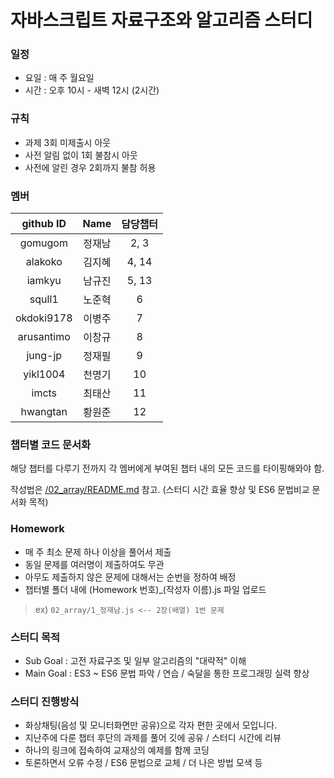 # 자바스크립트 자료구조와 알고리즘 스터디


### 일정
- 요일 : 매 주 월요일
- 시간 : 오후 10시 - 새벽 12시 (2시간)


### 규칙
- 과제 3회 미제출시 아웃
- 사전 알림 없이 1회 불참시 아웃
- 사전에 알린 경우 2회까지 불참 허용


### 멤버
github ID  |  Name  | 담당챕터
 :---:     | :---:  | :---:
gomugom    | 정재남 | 2, 3
alakoko    | 김지혜 | 4, 14
iamkyu     | 남규진 | 5, 13
squll1     | 노준혁 | 6
okdoki9178 | 이병주 | 7
arusantimo | 이창규 | 8
jung-jp    | 정재필 | 9
yikl1004   | 천명기 | 10
imcts      | 최태산 | 11
hwangtan   | 황원준 | 12


### 챕터별 코드 문서화
해당 챕터를 다루기 전까지 각 멤버에게 부여된 챕터 내의 모든 코드를 타이핑해와야 함.

작성법은 [/02_array/README.md](02_array/README.md) 참고.
(스터디 시간 효율 향상 및 ES6 문법비교 문서화 목적)


### Homework
- 매 주 최소 문제 하나 이상을 풀어서 제출
- 동일 문제를 여러명이 제출하여도 무관
- 아무도 제출하지 않은 문제에 대해서는 순번을 정하여 배정
- 챕터별 폴더 내에 (Homework 번호)_(작성자 이름).js 파일 업로드

>ex) `02_array/1_정재남.js <-- 2장(배열) 1번 문제`


### 스터디 목적
- Sub Goal  : 고전 자료구조 및 일부 알고리즘의 "대략적" 이해
- Main Goal : ES3 ~ ES6 문법 파악 / 연습 / 숙달을 통한 프로그래밍 실력 향상


### 스터디 진행방식
- 화상채팅(음성 및 모니터화면만 공유)으로 각자 편한 곳에서 모입니다.
- 지난주에 다룬 챕터 후단의 과제를 풀어 깃에 공유 / 스터디 시간에 리뷰
- 하나의 링크에 접속하여 교재상의 예제를 함께 코딩
- 토론하면서 오류 수정 / ES6 문법으로 교체 / 더 나은 방법 모색 등
